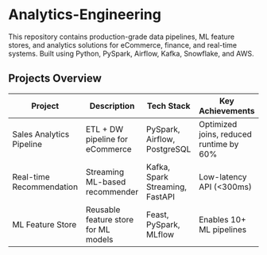 # Analytics-Engineering

This repository contains production-grade data pipelines, ML feature stores, and analytics solutions for eCommerce, finance, and real-time systems. Built using Python, PySpark, Airflow, Kafka, Snowflake, and AWS.

## Projects Overview

| Project | Description | Tech Stack | Key Achievements |
|---------|-------------|------------|-----------------|
| Sales Analytics Pipeline | ETL + DW pipeline for eCommerce | PySpark, Airflow, PostgreSQL | Optimized joins, reduced runtime by 60% |
| Real-time Recommendation | Streaming ML-based recommender | Kafka, Spark Streaming, FastAPI | Low-latency API (<300ms) |
| ML Feature Store | Reusable feature store for ML models | Feast, PySpark, MLflow | Enables 10+ ML pipelines |
